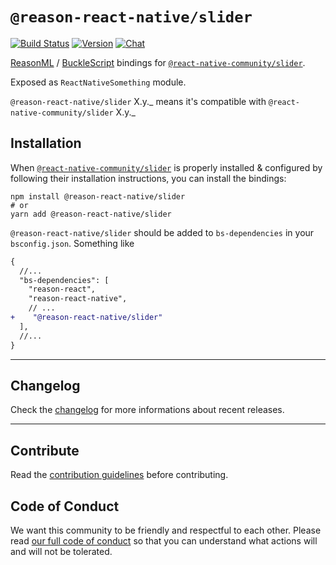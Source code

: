 # `@reason-react-native/slider`

[![Build Status](https://github.com/reason-react-native/slider/workflows/Build/badge.svg)](https://github.com/reason-react-native/slider/actions)
[![Version](https://img.shields.io/npm/v/@reason-react-native/slider.svg)](https://www.npmjs.com/@reason-react-native/slider)
[![Chat](https://img.shields.io/discord/235176658175262720.svg?logo=discord&colorb=blue)](https://reasonml-community.github.io/reason-react-native/discord/)

[ReasonML](https://reasonml.github.io) /
[BuckleScript](https://bucklescript.github.io) bindings for
[`@react-native-community/slider`](https://github.com/react-native-community/react-native-slider).

Exposed as `ReactNativeSomething` module.

`@reason-react-native/slider` X.y._ means it's compatible with
`@react-native-community/slider` X.y._

## Installation

When
[`@react-native-community/slider`](`https://github.com/react-native-community/react-native-slider`)
is properly installed & configured by following their installation instructions,
you can install the bindings:

```console
npm install @reason-react-native/slider
# or
yarn add @reason-react-native/slider
```

`@reason-react-native/slider` should be added to `bs-dependencies` in your
`bsconfig.json`. Something like

```diff
{
  //...
  "bs-dependencies": [
    "reason-react",
    "reason-react-native",
    // ...
+    "@reason-react-native/slider"
  ],
  //...
}
```

---

## Changelog

Check the [changelog](./CHANGELOG.md) for more informations about recent
releases.

---

## Contribute

Read the
[contribution guidelines](https://github.com/reason-react-native/.github/blob/master/CONTRIBUTING.md)
before contributing.

## Code of Conduct

We want this community to be friendly and respectful to each other. Please read
[our full code of conduct](https://github.com/reason-react-native/.github/blob/master/CODE_OF_CONDUCT.md)
so that you can understand what actions will and will not be tolerated.
